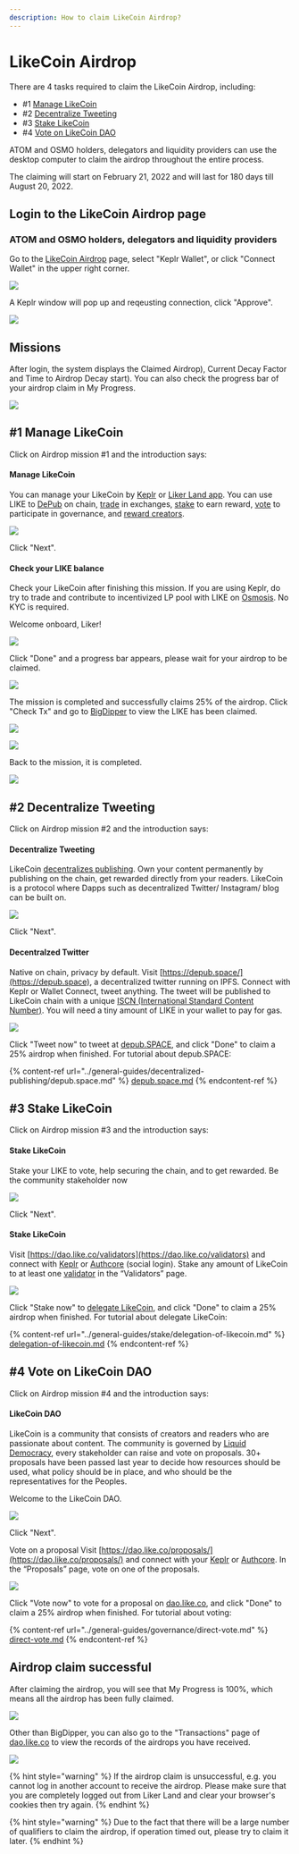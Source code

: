 ```yaml
---
description: How to claim LikeCoin Airdrop?
---
```


# LikeCoin Airdrop

There are 4 tasks required to claim the LikeCoin Airdrop, including:

* \#1 [Manage LikeCoin](../general-guides/wallet/)
* \#2 [Decentralize Tweeting](../general-guides/decentralized-publishing/depub.space.md)
* \#3 [Stake LikeCoin](../general-guides/stake/delegation-of-likecoin.md)
* \#4 [Vote on LikeCoin DAO](../general-guides/governance/direct-vote.md)

ATOM and OSMO holders, delegators and liquidity providers can use the desktop computer to claim the airdrop throughout the entire process.

The claiming will start on February 21, 2022 and will last for 180 days till August 20, 2022.

## Login to the LikeCoin Airdrop page

### ATOM and OSMO holders, delegators and liquidity providers

Go to the [LikeCoin Airdrop](https://app.like.co/airdrop/check) page, select "Keplr Wallet", or click "Connect Wallet" in the upper right corner.

![](<../.gitbook/assets/Airdrop 01 Keplr.png>)

A Keplr window will pop up and reqeusting connection, click "Approve".

![](<../.gitbook/assets/Airdrop 02 Keplr.png>)

## Missions

After login, the system displays the Claimed Airdrop), Current Decay Factor and Time to Airdrop Decay start). You can also check the progress bar of your airdrop claim in My Progress.

![](<../.gitbook/assets/Airdrop 04.png>)

## #1 Manage LikeCoin

Click on Airdrop mission #1 and the introduction says:

#### Manage LikeCoin

You can manage your LikeCoin by [Keplr](../user-guide/liker-id/register-with-keplr.md) or [Liker Land app](../user-guide/liker-land/download.md). You can use LIKE to [DePub](../general-guides/decentralized-publishing/) on chain, [trade](../general-guides/trade/) in exchanges, [stake](../general-guides/stake/delegation-of-likecoin.md) to earn reward, [vote](../general-guides/governance/direct-vote.md) to participate in governance, and [reward creators](../user-guide/liker-land/like.md).

![](<../.gitbook/assets/Airdrop 05.png>)

Click "Next".

#### Check your LIKE balance

Check your LikeCoin after finishing this mission. If you are using Keplr, do try to trade and contribute to incentivized LP pool with LIKE on [Osmosis](../general-guides/liquidity/osmosis.md). No KYC is required.

Welcome onboard, Liker!

![](<../.gitbook/assets/Airdrop 06.png>)

Click "Done" and a progress bar appears, please wait for your airdrop to be claimed.

![](<../.gitbook/assets/Airdrop 07.png>)

The mission is completed and successfully claims 25% of the airdrop. Click "Check Tx" and go to [BigDipper](https://likecoin.bigdipper.live) to view the LIKE has been claimed.

![](<../.gitbook/assets/Airdrop 08.png>)

![](<../.gitbook/assets/Airdrop 09.png>)

Back to the mission, it is completed.

![](<../.gitbook/assets/Airdrop 10.png>)

## #2 Decentralize Tweeting

Click on Airdrop mission #2 and the introduction says:

#### Decentralize Tweeting

LikeCoin [decentralizes publishing](../general-guides/decentralized-publishing/). Own your content permanently by publishing on the chain, get rewarded directly from your readers. LikeCoin is a protocol where Dapps such as decentralized Twitter/ Instagram/ blog can be built on.

![](<../.gitbook/assets/Airdrop 11.png>)

Click "Next".

#### Decentralzed Twitter

Native on chain, privacy by default. Visit [https://depub.space/](https://depub.space), a decentralized twitter running on IPFS. Connect with Keplr or Wallet Connect, tweet anything. The tweet will be published to LikeCoin chain with a unique [ISCN (International Standard Content Number)](../general-guides/decentralized-publishing/what-is-iscn.md). You will need a tiny amount of LIKE in your wallet to pay for gas.

![](<../.gitbook/assets/Airdrop 12.png>)

Click "Tweet now" to tweet at [depub.SPACE](https://depub.space), and click "Done" to claim a 25% airdrop when finished. For tutorial about depub.SPACE:

{% content-ref url="../general-guides/decentralized-publishing/depub.space.md" %}
[depub.space.md](../general-guides/decentralized-publishing/depub.space.md)
{% endcontent-ref %}

## #3 Stake LikeCoin

Click on Airdrop mission #3 and the introduction says:

#### Stake LikeCoin

Stake your LIKE to vote, help securing the chain, and to get rewarded. Be the community stakeholder now

![](<../.gitbook/assets/Airdrop 13.png>)

Click "Next".

#### Stake LikeCoin

Visit [https://dao.like.co/validators](https://dao.like.co/validators) and connect with [Keplr](../user-guide/liker-id/register-with-keplr.md) or [Authcore](../user-guide/liker-id/register/) (social login). Stake any amount of LikeCoin to at least one [validator](../general-guides/governance/what-is-a-validator/) in the “Validators” page.

![](<../.gitbook/assets/Airdrop 14.png>)

Click "Stake now" to [delegate LikeCoin](../general-guides/stake/delegation-of-likecoin.md), and click "Done" to claim a 25% airdrop when finished. For tutorial about delegate LikeCoin:

{% content-ref url="../general-guides/stake/delegation-of-likecoin.md" %}
[delegation-of-likecoin.md](../general-guides/stake/delegation-of-likecoin.md)
{% endcontent-ref %}

## #4 Vote on LikeCoin DAO

Click on Airdrop mission #4 and the introduction says:

#### LikeCoin DAO

LikeCoin is a community that consists of creators and readers who are passionate about content. The community is governed by [Liquid Democracy](../general-guides/governance/liquid-democracy.md), every stakeholder can raise and vote on proposals. 30+ proposals have been passed last year to decide how resources should be used, what policy should be in place, and who should be the representatives for the Peoples.

Welcome to the LikeCoin DAO.

![](<../.gitbook/assets/Airdrop 15.png>)

Click "Next".

Vote on a proposal Visit [https://dao.like.co/proposals/](https://dao.like.co/proposals/) and connect with your [Keplr](../user-guide/liker-id/register-with-keplr.md) or [Authcore](../user-guide/liker-id/register/). In the “Proposals” page, vote on one of the proposals.

![](<../.gitbook/assets/Airdrop 16.png>)

Click "Vote now" to vote for a proposal on [dao.like.co](https://dao.like.co), and click "Done" to claim a 25% airdrop when finished. For tutorial about voting:

{% content-ref url="../general-guides/governance/direct-vote.md" %}
[direct-vote.md](../general-guides/governance/direct-vote.md)
{% endcontent-ref %}

## Airdrop claim successful

After claiming the airdrop, you will see that My Progress is 100%, which means all the airdrop has been fully claimed.

![](<../.gitbook/assets/Airdrop 17.png>)

Other than BigDipper, you can also go to the "Transactions" page of [dao.like.co](https://dao.like.co) to view the records of the airdrops you have received.

![](<../.gitbook/assets/Airdrop 18.png>)

{% hint style="warning" %}
If the airdrop claim is unsuccessful, e.g. you cannot log in another account to receive the airdrop. Please make sure that you are completely logged out from Liker Land and clear your browser's cookies then try again.
{% endhint %}

{% hint style="warning" %}
Due to the fact that there will be a large number of qualifiers to claim the airdrop, if operation timed out, please try to claim it later.
{% endhint %}
